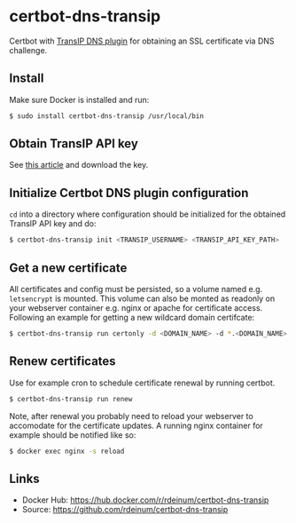 # certbot-dns-transip
Certbot with [TransIP DNS plugin](https://certbot-dns-transip.readthedocs.io/en/0.3.3/) for obtaining an SSL certificate via DNS challenge.

## Install
Make sure Docker is installed and run:
```bash
$ sudo install certbot-dns-transip /usr/local/bin
```

## Obtain TransIP API key
See [this article](https://www.transip.nl/knowledgebase/artikel/77-ik-wil-transip-api-gebruiken/) and download the key.

## Initialize Certbot DNS plugin configuration
`cd` into a directory where configuration should be initialized for the obtained TransIP API key and do:
```bash
$ certbot-dns-transip init <TRANSIP_USERNAME> <TRANSIP_API_KEY_PATH>
```

## Get a new certificate
All certificates and config must be persisted, so a volume named e.g. `letsencrypt` is mounted. This volume can also be monted as readonly on your webserver container e.g. nginx or apache for certificate access. Following an example for getting a new wildcard domain certifcate:
```bash
$ certbot-dns-transip run certonly -d <DOMAIN_NAME> -d *.<DOMAIN_NAME>
```

## Renew certificates
Use for example cron to schedule certificate renewal by running certbot.
```bash
$ certbot-dns-transip run renew
```

Note, after renewal you probably need to reload your webserver to accomodate for the certificate updates. A running nginx container for example should be notified like so:
```bash
$ docker exec nginx -s reload
```

## Links
- Docker Hub: https://hub.docker.com/r/rdeinum/certbot-dns-transip
- Source: https://github.com/rdeinum/certbot-dns-transip
